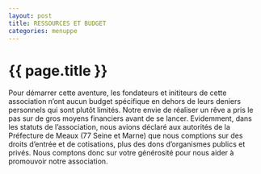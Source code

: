 ```yaml
---
layout: post
title: RESSOURCES ET BUDGET
categories: menuppe
---
```


{{ page.title }}
================

Pour démarrer cette aventure, les fondateurs et inititeurs de cette association n’ont aucun budget spécifique en dehors de leurs deniers personnels qui sont plutôt limités. Notre envie de réaliser un rêve a pris le pas sur de gros moyens financiers avant de se lancer.
Evidemment, dans les statuts de l’association, nous avions déclaré aux autorités de la Préfecture de Meaux (77 Seine et Marne) que nous comptions sur des droits d’entrée et de cotisations,  plus des dons d’organismes publics et privés.
Nous comptons donc sur votre générosité pour nous aider à promouvoir notre association.
